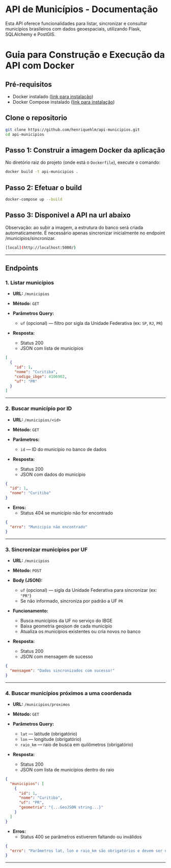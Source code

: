 
# API de Municípios - Documentação

Esta API oferece funcionalidades para listar, sincronizar e consultar municípios brasileiros com dados geoespaciais, utilizando Flask, SQLAlchemy e PostGIS.

# Guia para Construção e Execução da API com Docker

## Pré-requisitos

- Docker instalado ([link para instalação](https://docs.docker.com/get-docker/))
- Docker Compose instalado ([link para instalação](https://docs.docker.com/compose/install/))

## Clone o repositorio 
```bash
git clone https://github.com/henriquehlm/api-municipios.git
cd api-municipios
```

## Passo 1: Construir a imagem Docker da aplicação

No diretório raiz do projeto (onde está o `Dockerfile`), execute o comando:

```bash
docker build -t api-municipios .
```

## Passo 2: Efetuar o build
```bash
docker-compose up --build
```
## Passo 3: Disponivel a API na url abaixo
Observação: ao subir a imagem, a estrutura do banco será criada automaticamente. É necessário apenas sincronizar inicialmente no endpoint /municipios/sincronizar.
```bash
[local](http://localhost:5000/)
```

---

## Endpoints

### 1. Listar municípios

- **URL:** `/municipios`
- **Método:** `GET`
- **Parâmetros Query:**
  - `uf` (opcional) — filtro por sigla da Unidade Federativa (ex: `SP`, `RJ`, `PR`)

- **Resposta:**
  - Status 200
  - JSON com lista de municípios

```json
[
  {
    "id": 1,
    "nome": "Curitiba",
    "codigo_ibge": 4106902,
    "uf": "PR"
  }
]
```

---

### 2. Buscar município por ID

- **URL:** `/municipios/<id>`
- **Método:** `GET`
- **Parâmetros:**
  - `id` — ID do município no banco de dados

- **Resposta:**
  - Status 200
  - JSON com dados do município

```json
{
  "id": 1,
  "nome": "Curitiba"
}
```

- **Erros:**
  - Status 404 se município não for encontrado

```json
{
  "erro": "Municipio não encontrado"
}
```

---

### 3. Sincronizar municípios por UF

- **URL:** `/municipios`
- **Método:** `POST`
- **Body (JSON):**
  - `uf` (opcional) — sigla da Unidade Federativa para sincronizar (ex: `"PR"`)
  - Se não informado, sincroniza por padrão a UF `PR`

- **Funcionamento:**
  - Busca municípios da UF no serviço do IBGE
  - Baixa geometria geojson de cada município
  - Atualiza os municípios existentes ou cria novos no banco

- **Resposta:**
  - Status 200
  - JSON com mensagem de sucesso

```json
{
  "mensagem": "Dados sincronizados com sucesso!"
}
```

---

### 4. Buscar municípios próximos a uma coordenada

- **URL:** `/municipios/proximos`
- **Método:** `GET`
- **Parâmetros Query:**
  - `lat` — latitude (obrigatório)
  - `lon` — longitude (obrigatório)
  - `raio_km` — raio de busca em quilômetros (obrigatório)

- **Resposta:**
  - Status 200
  - JSON com lista de municípios dentro do raio

```json
{
  "municipios": [
    {
      "id": 1,
      "nome": "Curitiba",
      "uf": "PR",
      "geometria": "{...GeoJSON string...}"
    }
  ]
}
```

- **Erros:**
  - Status 400 se parâmetros estiverem faltando ou inválidos

```json
{
  "erro": "Parâmetros lat, lon e raio_km são obrigatórios e devem ser numéricos."
}
```

---


